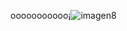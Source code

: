 ooooooooooo¡![imagen8](https://github.com/user-attachments/assets/230960e0-a39f-40ba-9e5c-b84d789719c0)

